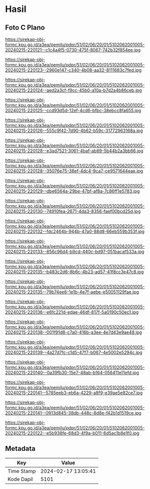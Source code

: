 # Hasil

## Foto C Plano

https://sirekap-obj-formc.kpu.go.id/a3ea/pemilu/pdpr/51/02/06/20/01/5102062001005-20240215-220121--c1c4a4f5-0730-475f-8067-742b32f854ee.jpg

https://sirekap-obj-formc.kpu.go.id/a3ea/pemilu/pdpr/51/02/06/20/01/5102062001005-20240215-220123--2960e147-c340-4b08-aa32-8111683c7fed.jpg

https://sirekap-obj-formc.kpu.go.id/a3ea/pemilu/pdpr/51/02/06/20/01/5102062001005-20240215-220124--aed2a3cf-f9cc-45b0-a10a-b7d2a4b86ceb.jpg

https://sirekap-obj-formc.kpu.go.id/a3ea/pemilu/pdpr/51/02/06/20/01/5102062001005-20240215-220125--ccd93d5d-12ef-4cd6-bfbc-38ebcc8fa655.jpg

https://sirekap-obj-formc.kpu.go.id/a3ea/pemilu/pdpr/51/02/06/20/01/5102062001005-20240215-220126--555c9f42-7d90-4b62-b59c-31772963168a.jpg

https://sirekap-obj-formc.kpu.go.id/a3ea/pemilu/pdpr/51/02/06/20/01/5102062001005-20240215-220128--e3ad7521-3061-4baf-ab89-5b44b2a3bb66.jpg

https://sirekap-obj-formc.kpu.go.id/a3ea/pemilu/pdpr/51/02/06/20/01/5102062001005-20240215-220128--35076e75-38ef-4dc4-9ca7-ce9571644eae.jpg

https://sirekap-obj-formc.kpu.go.id/a3ea/pemilu/pdpr/51/02/06/20/01/5102062001005-20240215-220129--dbe6564a-29be-47bf-af8a-7c86ff1e5783.jpg

https://sirekap-obj-formc.kpu.go.id/a3ea/pemilu/pdpr/51/02/06/20/01/5102062001005-20240215-220130--74910fea-2671-4da3-8356-faef00bcd25d.jpg

https://sirekap-obj-formc.kpu.go.id/a3ea/pemilu/pdpr/51/02/06/20/01/5102062001005-20240215-220132--fdc2464b-944b-47a0-88d8-66eb559b353f.jpg

https://sirekap-obj-formc.kpu.go.id/a3ea/pemilu/pdpr/51/02/06/20/01/5102062001005-20240215-220133--856c96d4-b9cd-440c-bd97-051bacaf533a.jpg

https://sirekap-obj-formc.kpu.go.id/a3ea/pemilu/pdpr/51/02/06/20/01/5102062001005-20240215-220135--b483c2d6-8b6c-4b23-ad57-41f8cc3e47c8.jpg

https://sirekap-obj-formc.kpu.go.id/a3ea/pemilu/pdpr/51/02/06/20/01/5102062001005-20240215-220135--79b74ee6-1e1b-4e7f-aebe-e50051129fae.jpg

https://sirekap-obj-formc.kpu.go.id/a3ea/pemilu/pdpr/51/02/06/20/01/5102062001005-20240215-220136--e6fc221d-edae-46df-817f-5a0190c50ec1.jpg

https://sirekap-obj-formc.kpu.go.id/a3ea/pemilu/pdpr/51/02/06/20/01/5102062001005-20240215-220138--001f91d8-c7a0-416b-a3ee-4e7d43e9ae48.jpg

https://sirekap-obj-formc.kpu.go.id/a3ea/pemilu/pdpr/51/02/06/20/01/5102062001005-20240215-220139--4a27d7fc-c1d5-47f7-b067-4e5002e5294c.jpg

https://sirekap-obj-formc.kpu.go.id/a3ea/pemilu/pdpr/51/02/06/20/01/5102062001005-20240215-220140--0a39fb30-15e7-48ab-b164-056411e11efd.jpg

https://sirekap-obj-formc.kpu.go.id/a3ea/pemilu/pdpr/51/02/06/20/01/5102062001005-20240215-220141--5785eeb3-eb6a-4229-a8f9-e39ae5e82ce7.jpg

https://sirekap-obj-formc.kpu.go.id/a3ea/pemilu/pdpr/51/02/06/20/01/5102062001005-20240215-220141--0913d845-38db-448c-8d8e-f42b1d1519ce.jpg

https://sirekap-obj-formc.kpu.go.id/a3ea/pemilu/pdpr/51/02/06/20/01/5102062001005-20240215-220122--e5b938fe-68d3-4f9a-b011-6d5ac1b8e1f0.jpg


## Metadata

| Key        | Value               |
| ---------- | ------------------- |
| Time Stamp | 2024-02-17 13:05:41 |
| Kode Dapil | 5101                |



